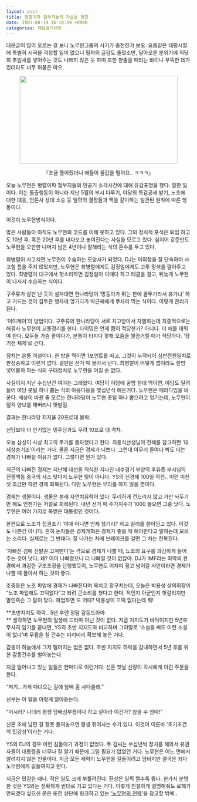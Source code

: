 ```yaml
---
layout: post
title: 병렬이파 철부지들의 자살골 행진
date: 2003-08-19 16:19:19 +0900
categories: 깨달음의대화
---
```

대문글이 많이 오르는 걸 보니 노무현그룹의 사기가 충천한가 보오. 요즘같은 태평시절에 특별히 시국을 걱정할 일이 없으니 필자의 글감도 줄었소만, 달아오른 분위기에 적당히 추임새를 넣어주는 것도 나쁘지 않은 듯 하여 또한 한줄을 때리는 바이니 부족한 데가 있더라도 너무 허물은 마오. 

<p align="center">
  <img src="http://drkimz.com/technote/board/KDR/upimg/1061191347.jpg" width="431" height="239" border="0" />
</p>

<p align="center">
  『조금 풀어줬더니 애들이 꼴값을 떨어요.. ㅋㅋㅋ』
</p>

오늘 노무현은 병렬이파 철부지들의 인공기 소각사건에 대해 유감표명을 했다. 잘한 일이다. 이는 돌출행동이 아니라 지난 5월의 부시 다루기, 야당의 특검공세 받기, 노조에 대한 대응, 언론사 상대 소송 등 일련의 결정들과 맥을 같이하는 일관된 원칙에 따른 행동이다. 

이것이 노무현방식이다. 

많은 사람들이 아직도 노무현의 코드를 이해 못하고 있다. 그의 정치적 포석은 퇴임 하고도 10년 후, 혹은 20년 후를 내다보고 놓여진다는 사실을 모르고 있다. 심지어 강준만도 노무현을 오판한 나머지 남은 4년이나 잘해라는 식의 훈수를 두고 있다. 

최병렬이 사고치면 노무현이 수습하는 모양새가 되었다. DJ는 이회창을 잘 단속하여 사고칠 틈을 주지 않았지만, 노무현은 최병렬에게도 김정일에게도 고루 멍석을 깔아주고 있다. 최병렬이 대구에서 헛소리하면 김정일이 이때다 하고 태클을 걸고, 뒤늦게 노무현이 나서서 수습하는 식이다. 

구주류가 살판 난 듯이 설쳐대면 한나라당이 ‘망둥이가 뛰는 판에 꼴뚜기라서 휴가냐’ 하고 거드는 것이 김두관 행자에 엉기다가 박근혜에게 쿠사리 먹는 식이다. 이렇게 관리가 된다. 

‘이이제이’의 방법이다. 구주류와 한나라당이 서로 치고받아서 자멸하는데 최종적으로는 해결사 노무현이 교통정리를 한다. 타이밍은 언제 쯤이 적당한가? 아니다. 더 애를 태워야 한다. 모두들 가슴 졸이다가, 분통이 터지다 못해 오줌을 찔끔거릴 때가 적당하다. ‘장기전 체제’로 간다. 

정치는 온통 역설이다. 한 방을 먹이면 1포인트를 따고, 그것이 누적되어 심판전원일치로 판정승하고 이런거 없다. 결판은 선거 때 몰아서 난다. 최병렬이 어떻게 잽이라도 한방 넣어볼까 하는 식의 구태정치로 노무현을 이길 순 없다. 

사실이지 지난 수십년간 여야는 그래왔다. 여당이 야당에 굴밤 한대 먹이면, 야당도 달려들어 여당 콧털 하나 뽑는 식의 아웅다웅을 몇십년식 해온거다. 노무현은 패러다임을 바꾼다. 세상이 바뀐 줄 모르는 한나라당이 노무현 콧털 하나 뽑으려고 엉기는데, 노무현이 덜컥 양보를 해버리니 헛발질. 

결과는 한나라당 지지율 20프로대 몰락. 

신당보다 더 인기없는 민주당과도 무려 10프로 대 격차.

오늘 삼성이 사상 최고의 주가를 돌파했다고 한다. 최용식선생님의 견해를 참고하면 ‘대세상승기조’이라는 거다. 물론 지금은 경제가 나쁘다. 그런데 아무리 들여다 봐도 더는 경제가 나빠질 이유가 없다. 그렇다면 뭔가 있다. 

최근의 나빠진 경제는 지난해 대선을 의식한 지나친 내수경기 부양의 후유증 부시넘의 전쟁책동 중국의 사스 탓이지 노무현 탓이 아니다. YS의 신경제 100일 작전.. 이런 미친 짓 조금만 하면 경제 회복된다. 다만 노무현은 무리를 하지 않을 뿐이다. 

경제는 생물이다. 생물은 본래 자연치유력이 있다. 무리하게 건드리지 않고 가만 놔두기만 해도 언젠가는 저절로 회복된다. 내년 선거 때 주가지수가 1000 뚫으면 그중 낫다. 노무현은 여러 가지로 복받은 대통령인 것이다. 

한편으로 노조가 집권초기 ‘이때 아니면 언제 챙기리!’ 하고 실리를 쓸어담고 있다. 이것도 나쁜건 아니다. 흔히 논자들은 경제개혁은 경제가 좋을 때 해야한다고 말하는데 모르는 소리다. 실제로는 그 반대다. 잘 나가는 차에 브레이크를 걸면 그 차는 전복된다. 

‘자빠진 김에 신발끈 고쳐맨다’는 격으로 경제가 나쁠 때, 노조의 요구를 과감하게 들어주는 것이 낫다. 왜? 이미 나빠졌으니 더 나빠질 것이 없잖아. DJ가 IMF라는 최악의 환경에서 과감한 구조조정을 단행했듯이, 노무현도 어차피 짚고 넘어갈 사안이라면 경제가 나쁠 때 몰아서 하는 것이 좋다. 

조중동은 노조 파업에 경제가 나빠진다며 북치고 장구치는데, 오늘은 박용성 상의회장이 “노조 파업해도 끄덕없다”고 되려 큰소리를 쳤다고 한다. 적인지 아군인지 헛갈리지만 말인즉슨 그 말이 맞다. 파업하면 또 어때? 박용성이 끄떡 없다는데 뭐!

**초반지지도 하락.. 5년 후엔 정말 감동드라마  
** 생각하면 노무현의 일생에 드라마 아닌 것이 없다. 지금 지지도가 바닥이지만 5년후 무사히 임기를 끝내면, YS의 초반 지지도와 비교하며 그야말로 ‘소설을 써도 이런 소설이 없다’며 무릎을 칠 건수는 미리미리 확보해 놓은 거다. 

감동이 하늘에서 그저 떨어지는 법은 없다. 초반 지지도 하락을 감내하면서 5년 후를 위한 감동건수를 벌어놓는다. 

지금 일어나고 있는 일들은 한마디로 이런거다. 신혼 첫날 신랑이 각시에게 이런 주문을 한다. 

“저기.. 가게 다녀오는 길에 담배 좀 사다줄래.”

신부는 이 말을 이렇게 알아듣는다. 

“머시라? 나더러 평생 담배심부름이나 하고 살아라 이건가? 참을 수 엄따!”

신혼 초에 남편 길 잘못 들여놓으면 평생 쥐여사는 수가 있다. 이것이 이른바 ‘초기조건의 민감성’이라는 거다. 

YS와 DJ의 경우 이런 길들이기 과정이 없었다. 두 김씨는 수십년씩 정치를 해와서 유권자들이 대통령을 너무나 잘 알기 때문에 그럴 필요가 없었던 거다. 노무현은 어느 면에서 알려지지 않은 인물이다. 지금 모든 세력이 노무현을 길들이려고 덤비지만 결국은 죄다 노무현에게 길들여지고 만다. 

지금은 민감한 때다. 작은 일도 크게 부풀려진다. 환상은 일찍 깰수록 좋다. 한가지 분명한 것은 YS와는 정확하게 반대로 가고 있다는 거다. 이렇게 친절하게 설명해줘도 료해가 안되겠다 싶으신 분은 또한 상단에 링크하고 있는 [‘노무현의 전략](http://drkimz.com/technote/read.cgi?board=kimgu&x_number=1061260149)’을 참고할 밖에..